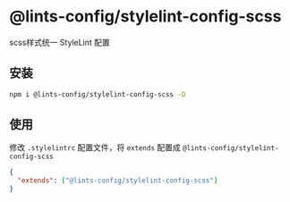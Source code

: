 # @lints-config/stylelint-config-scss

scss样式统一 StyleLint 配置

## 安装

```bash
npm i @lints-config/stylelint-config-scss -D
```

## 使用

修改 `.stylelintrc` 配置文件，将 `extends` 配置成 `@lints-config/stylelint-config-scss`

```json
{
  "extends": ["@lints-config/stylelint-config-scss"]
}
```